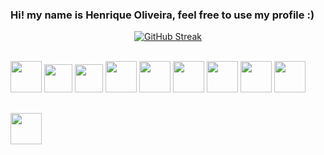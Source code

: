 ### Hi! my name is Henrique Oliveira, feel free to use my profile :)



<div align="center">
  
  [![GitHub Streak](http://github-readme-streak-stats.herokuapp.com?user=hernique33comiitei&theme=one-dark-pro)](https://git.io/streak-stats)

</div>
<br>
<div display="inline-block" >
  
  <img width="50px" src="https://cdn.jsdelivr.net/gh/devicons/devicon/icons/react/react-original.svg" />
  <img width="45px" src="https://cdn.jsdelivr.net/gh/devicons/devicon/icons/javascript/javascript-plain.svg" />
  <img width="45px" src="https://cdn.jsdelivr.net/gh/devicons/devicon/icons/typescript/typescript-original.svg" />
  <img width="50px" src="https://cdn.jsdelivr.net/gh/devicons/devicon/icons/nodejs/nodejs-original.svg" />
  <img width="50px" src="https://cdn.jsdelivr.net/gh/devicons/devicon/icons/html5/html5-plain-wordmark.svg" />
  <img width="50px" src="https://cdn.jsdelivr.net/gh/devicons/devicon/icons/css3/css3-plain-wordmark.svg" />
  <img width="50px" src="https://cdn.jsdelivr.net/gh/devicons/devicon/icons/python/python-original.svg" />
  <img width="50px" src="https://cdn.jsdelivr.net/gh/devicons/devicon/icons/django/django-plain.svg" />
  <img width="50px" src="https://cdn.jsdelivr.net/gh/devicons/devicon/icons/mysql/mysql-plain.svg" />
  

</div>
  
##
  
<div display="inline-block" >
  <a width="50px" href="https://www.linkedin.com/in/henrique-oliveira-1639a924a/" target="_blank" ><img width="50px" src="https://img.icons8.com/color/2x/linkedin-circled.png" ></a>
</div>
